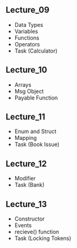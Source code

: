 
## Lecture_09
- Data Types
- Variables
- Functions
- Operators
- Task (Calculator)
## Lecture_10

- Arrays
- Msg Object
- Payable Function

## Lecture_11
- Enum and Struct
- Mapping
- Task (Book Issue)
## Lecture_12
- Modifier
- Task (Bank)
## Lecture_13
- Constructor
- Events
- recieve() function
- Task (Locking Tokens)


